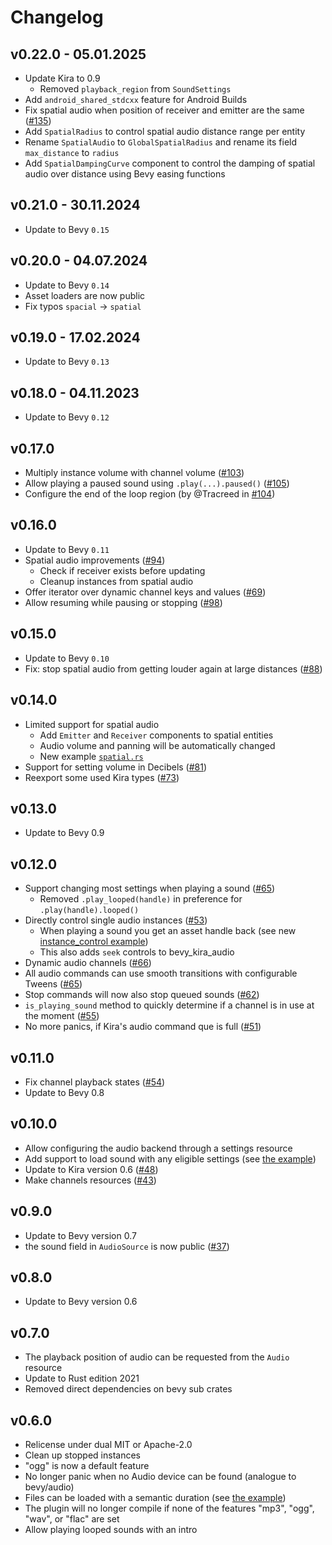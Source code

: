 # Changelog

## v0.22.0 - 05.01.2025
- Update Kira to 0.9
  - Removed `playback_region` from `SoundSettings`
- Add `android_shared_stdcxx` feature for Android Builds
- Fix spatial audio when position of receiver and emitter are the same ([#135](https://github.com/NiklasEi/bevy_kira_audio/issues/135))
- Add `SpatialRadius` to control spatial audio distance range per entity
- Rename `SpatialAudio` to `GlobalSpatialRadius` and rename its field `max_distance` to `radius`
- Add `SpatialDampingCurve` component to control the damping of spatial audio over distance using Bevy easing functions

## v0.21.0 - 30.11.2024
- Update to Bevy `0.15`

## v0.20.0 - 04.07.2024
- Update to Bevy `0.14`
- Asset loaders are now public
- Fix typos `spacial` -> `spatial`

## v0.19.0 - 17.02.2024
- Update to Bevy `0.13`

## v0.18.0 - 04.11.2023
- Update to Bevy `0.12`

## v0.17.0
- Multiply instance volume with channel volume ([#103](https://github.com/NiklasEi/bevy_kira_audio/issues/103))
- Allow playing a paused sound using `.play(...).paused()` ([#105](https://github.com/NiklasEi/bevy_kira_audio/issues/105))
- Configure the end of the loop region (by @Tracreed in [#104](https://github.com/NiklasEi/bevy_kira_audio/pull/104))

## v0.16.0
- Update to Bevy `0.11`
- Spatial audio improvements ([#94](https://github.com/NiklasEi/bevy_kira_audio/pull/94))
  - Check if receiver exists before updating
  - Cleanup instances from spatial audio
- Offer iterator over dynamic channel keys and values ([#69](https://github.com/NiklasEi/bevy_kira_audio/issues/69))
- Allow resuming while pausing or stopping ([#98](https://github.com/NiklasEi/bevy_kira_audio/pull/98))

## v0.15.0
- Update to Bevy `0.10`
- Fix: stop spatial audio from getting louder again at large distances ([#88](https://github.com/NiklasEi/bevy_kira_audio/issues/88))

## v0.14.0
- Limited support for spatial audio
  - Add `Emitter` and `Receiver` components to spatial entities
  - Audio volume and panning will be automatically changed
  - New example [`spatial.rs`](examples/spatial.rs)
- Support for setting volume in Decibels ([#81](https://github.com/NiklasEi/bevy_kira_audio/issues/81))
- Reexport some used Kira types ([#73](https://github.com/NiklasEi/bevy_kira_audio/issues/73))

## v0.13.0
- Update to Bevy 0.9

## v0.12.0
- Support changing most settings when playing a sound ([#65](https://github.com/NiklasEi/bevy_kira_audio/issues/65))
  - Removed `.play_looped(handle)` in preference for `.play(handle).looped()`
- Directly control single audio instances ([#53](https://github.com/NiklasEi/bevy_kira_audio/issues/53))
  - When playing a sound you get an asset handle back (see new [instance_control example](/examples/instance_control.rs))
  - This also adds `seek` controls to bevy_kira_audio
- Dynamic audio channels ([#66](https://github.com/NiklasEi/bevy_kira_audio/issues/66))
- All audio commands can use smooth transitions with configurable Tweens ([#65](https://github.com/NiklasEi/bevy_kira_audio/issues/65))
- Stop commands will now also stop queued sounds ([#62](https://github.com/NiklasEi/bevy_kira_audio/issues/62))
- `is_playing_sound` method to quickly determine if a channel is in use at the moment ([#55](https://github.com/NiklasEi/bevy_kira_audio/issues/55))
- No more panics, if Kira's audio command que is full ([#51](https://github.com/NiklasEi/bevy_kira_audio/issues/51))

## v0.11.0
- Fix channel playback states ([#54](https://github.com/NiklasEi/bevy_kira_audio/issues/54))
- Update to Bevy 0.8

## v0.10.0
- Allow configuring the audio backend through a settings resource
- Add support to load sound with any eligible settings (see [the example](examples/settings_loader.rs))
- Update to Kira version 0.6 ([#48](https://github.com/NiklasEi/bevy_kira_audio/issues/48))
- Make channels resources ([#43](https://github.com/NiklasEi/bevy_kira_audio/issues/43))

## v0.9.0
- Update to Bevy version 0.7
- the sound field in `AudioSource` is now public ([#37](https://github.com/NiklasEi/bevy_kira_audio/pull/37))

## v0.8.0
- Update to Bevy version 0.6

## v0.7.0
- The playback position of audio can be requested from the `Audio` resource
- Update to Rust edition 2021
- Removed direct dependencies on bevy sub crates

## v0.6.0
- Relicense under dual MIT or Apache-2.0
- Clean up stopped instances
- "ogg" is now a default feature 
- No longer panic when no Audio device can be found (analogue to bevy/audio)
- Files can be loaded with a semantic duration (see [the example](examples/settings_loader.rs))
- The plugin will no longer compile if none of the features "mp3", "ogg", "wav", or "flac" are set
- Allow playing looped sounds with an intro
